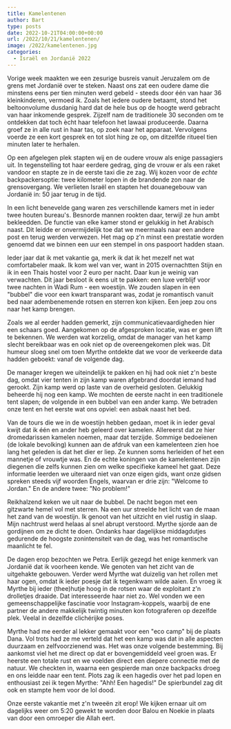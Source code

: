 ```yaml
---
title: Kamelentenen
author: Bart
type: posts
date: 2022-10-21T04:00:00+00:00
url: /2022/10/21/kamelentenen/
image: /2022/kamelentenen.jpg
categories:
  - Israël en Jordanië 2022
---
```


Vorige week maakten we een zesurige busreis vanuit Jeruzalem om de grens met Jordanië over te steken. Naast ons zat een oudere dame die minstens eens per tien minuten werd gebeld - steeds door één van haar 36 kleinkinderen, vermoed ik. Zoals het iedere oudere betaamt, stond het beltoonvolume dusdanig hard dat de hele bus op de hoogte werd gebracht van haar inkomende gesprek. Zijzelf nam de traditionele 30 seconden om te ontdekken dat toch ècht haar telefoon het lawaai produceerde. Daarna groef ze in alle rust in haar tas, op zoek naar het apparaat. Vervolgens voerde ze een kort gesprek en tot slot hing ze op, om ditzelfde ritueel tien minuten later te herhalen.

Op een afgelegen plek stapten wij en de oudere vrouw als enige passagiers uit. In tegenstelling tot haar eerdere gedrag, ging de vrouw er als een raket vandoor en stapte ze in de eerste taxi die ze zag. Wij kozen voor de _echte_ backpackersoptie: twee kilometer lopen in de brandende zon naar de grensovergang. We verlieten Israël en stapten het douanegebouw van Jordanië in: 50 jaar terug in de tijd.

In een licht benevelde gang waren zes verschillende kamers met in ieder twee houten bureau's. Besnorde mannen rookten daar, terwijl ze hun ambt bekleedden. De functie van elke kamer stond er gelukkig in het Arabisch naast. Dit leidde er onvermijdelijk toe dat we meermaals naar een andere post en terug werden verwezen. Het mag op z'n minst een prestatie worden genoemd dat we binnen een uur een stempel in ons paspoort hadden staan.

Ieder jaar dat ik met vakantie ga, merk ik dat ik het mezelf net wat comfortabeler maak. Ik kom wel van ver, want in 2015 overnachtten Stijn en ik in een Thais hostel voor 2 euro per nacht. Daar kun je weinig van verwachten. Dit jaar besloot ik eens uit te pakken: een luxe verblijf voor twee nachten in Wadi Rum - een woestijn. We zouden slapen in een "bubbel" die voor een kwart transparant was, zodat je romantisch vanuit bed naar adembenemende rotsen en sterren kon kijken. Een jeep zou ons naar het kamp brengen.

Zoals we al eerder hadden gemerkt, zijn communicatievaardigheden hier een schaars goed. Aangekomen op de afgesproken locatie, was er geen lift te bekennen. We werden wat korzelig, omdat de manager van het kamp slecht bereikbaar was en ook niet op de overeengekomen plek was. Dit humeur sloeg snel om toen Myrthe ontdekte dat we voor de verkeerde data hadden geboekt: vanaf de volgende dag.

De manager kregen we uiteindelijk te pakken en hij had ook niet z'n beste dag, omdat vier tenten in zijn kamp waren afgebrand doordat iemand had gerookt. Zijn kamp werd op laste van de overheid gesloten. Gelukkig beheerde hij nog een kamp. We mochten de eerste nacht in een traditionele tent slapen; de volgende in een bubbel van een ander kamp. We betraden onze tent en het eerste wat ons opviel: een asbak naast het bed.

Van de tours die we in de woestijn hebben gedaan, moet ik in ieder geval kwijt dat ik één en ander heb geleerd over kamelen. Allereerst dat ze hier dromedarissen kamelen noemen, maar dat terzijde. Sommige bedoeïenen (de lokale bevolking) kunnen aan de afdruk van een kamelenteen zien hoe lang het geleden is dat het dier er liep. Ze kunnen soms herleiden of het een mannetje of vrouwtje was. En de echte koningen van de kamelentenen zijn diegenen die zelfs kunnen zien om welke specifieke kameel het gaat. Deze informatie leerden we uiteraard niet van onze eigen gids, want onze gidsen spreken steeds vijf woorden Engels, waarvan er drie zijn: "Welcome to Jordan." En de andere twee: "No problem!"

Reikhalzend keken we uit naar de bubbel. De nacht begon met een gitzwarte hemel vol met sterren. Na een uur streelde het licht van de maan het zand van de woestijn. Ik genoot van het uitzicht en viel rustig in slaap. Mijn nachtrust werd helaas al snel abrupt verstoord. Myrthe sjorde aan de gordijnen om ze dicht te doen. Ondanks haar dagelijkse middagdutjes gedurende de hoogste zonintensiteit van de dag, was het romantische maanlicht te fel.

De dagen erop bezochten we Petra. Eerlijk gezegd het enige kenmerk van Jordanië dat ik voorheen kende. We genoten van het zicht van de uitgehakte gebouwen. Verder werd Myrthe wat duizelig van het rollen met haar ogen, omdat ik ieder poesje dat ik tegenkwam wilde aaien. En vroeg ik Myrthe bij ieder (thee)hutje hoog in de rotsen waar de exploitant z'n drolletjes draaide. Dat interesseerde haar niet zo. Wel vonden we een gemeenschappelijke fascinatie voor Instagram-koppels, waarbij de ene partner de andere makkelijk twintig minuten kon fotograferen op dezelfde plek. Veelal in dezelfde clichérijke poses.

Myrthe had me eerder al lekker gemaakt voor een "eco camp" bij de plaats Dana. Vol trots had ze me verteld dat het een kamp was dat in alle aspecten duurzaam en zelfvoorzienend was. Het was onze volgende bestemming. Bij aankomst viel het me direct op dat er bovengemiddeld veel groen was. Er heerste een totale rust en we voelden direct een diepere connectie met de natuur. We checkten in, waarna een gespierde man onze backpacks droeg en ons leidde naar een tent. Plots zag ik een hagedis over het pad lopen en enthousiast zei ik tegen Myrthe: "Ahh! Een hagedis!" De spierbundel zag dit ook en stampte hem voor de lol dood.

Onze eerste vakantie met z'n tweeën zit erop! We kijken ernaar uit om dagelijks weer om 5:20 gewekt te worden door Balou en Noekie in plaats van door een omroeper die Allah eert.
